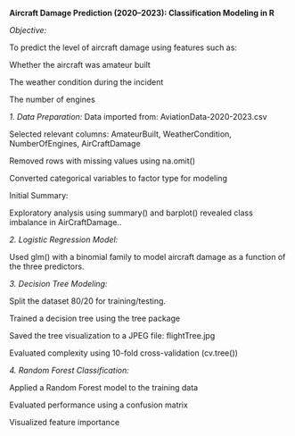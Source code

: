 **Aircraft Damage Prediction (2020–2023): Classification Modeling in R**

_Objective:_

To predict the level of aircraft damage using features such as:

Whether the aircraft was amateur built

The weather condition during the incident

The number of engines

_1. Data Preparation:_
Data imported from: AviationData-2020-2023.csv

Selected relevant columns: AmateurBuilt, WeatherCondition, NumberOfEngines, AirCraftDamage

Removed rows with missing values using na.omit()

Converted categorical variables to factor type for modeling

Initial Summary:

Exploratory analysis using summary() and barplot() revealed class imbalance in AirCraftDamage..

_2. Logistic Regression Model:_

Used glm() with a binomial family to model aircraft damage as a function of the three predictors.

_3. Decision Tree Modeling:_

Split the dataset 80/20 for training/testing.

Trained a decision tree using the tree package

Saved the tree visualization to a JPEG file: flightTree.jpg

Evaluated complexity using 10-fold cross-validation (cv.tree())

_4. Random Forest Classification:_

Applied a Random Forest model to the training data

Evaluated performance using a confusion matrix

Visualized feature importance

